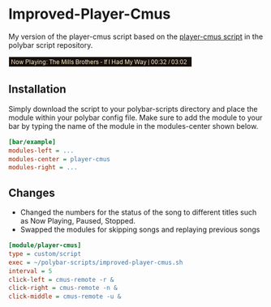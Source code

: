 # Improved-Player-Cmus
My version of the player-cmus script based on the [player-cmus script](https://github.com/polybar/polybar-scripts/tree/master/polybar-scripts/player-cmus) in the polybar script repository.

![example photo](cmusscript.png?raw=true)

## Installation
Simply download the script to your polybar-scripts directory and place the module within your polybar config file. Make sure to add the module to your bar by typing the name of the module in the modules-center shown below.
```ini
[bar/example]
modules-left = ...
modules-center = player-cmus
modules-right = ...
```

## Changes
- Changed the numbers for the status of the song to different titles such as Now Playing, Paused, Stopped.
- Swapped the modules for skipping songs and replaying previous songs

```ini
[module/player-cmus]
type = custom/script
exec = ~/polybar-scripts/improved-player-cmus.sh
interval = 5
click-left = cmus-remote -r &
click-right = cmus-remote -n &
click-middle = cmus-remote -u &
```
